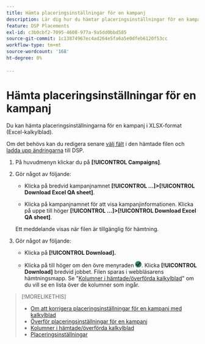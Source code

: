 ```yaml
---
title: Hämta placeringsinställningar för en kampanj
description: Lär dig hur du hämtar placeringsinställningar för en kampanj med Excel QA-kalkylblad.
feature: DSP Placements
exl-id: c3b0cbf2-7095-4608-977a-9a5dd0bbd585
source-git-commit: 1c13874967ec4ad264e5fa6a5e0dfeb6120f53cc
workflow-type: tm+mt
source-wordcount: '168'
ht-degree: 0%

---
```


# Hämta placeringsinställningar för en kampanj

Du kan hämta placeringsinställningarna för en kampanj i XLSX-format (Excel-kalkylblad).

Om det behövs kan du redigera senare [välj fält](qa-sheet-columns.md) i den hämtade filen och [ladda upp ändringarna](qa-sheet-upload.md) till DSP.

1. På huvudmenyn klickar du på **[!UICONTROL Campaigns]**.

1. Gör något av följande:

   * Klicka på bredvid kampanjnamnet **[!UICONTROL ...]>[!UICONTROL Download Excel QA sheet]**.

   * Klicka på kampanjnamnet för att visa kampanjinformationen. Klicka på uppe till höger **[!UICONTROL ...]>[!UICONTROL Download Excel QA sheet]**.

   Ett meddelande visas när filen är tillgänglig för hämtning.

1. Gör något av följande:

   * Klicka på **[!UICONTROL Download].**

   * Klicka på till höger om den övre menyraden ![Jobb](/help/dsp/assets/downloads.png). Klicka **[!UICONTROL Download]** bredvid jobbet.
   Filen sparas i webbläsarens hämtningsmapp. Se &quot;[Kolumner i hämtade/överförda kalkylblad](qa-sheet-columns.md)&quot; om du vill se en lista över de kolumner som ingår.

>[!MORELIKETHIS]
>
>* [Om att korrigera placeringsinställningar för en kampanj med kalkylblad](qa-about.md)
>* [Överför placeringsinställningar för en kampanj](qa-sheet-upload.md)
>* [Kolumner i hämtade/överförda kalkylblad](qa-sheet-columns.md)
>* [Placeringsinställningar](/help/dsp/campaign-management/placements/placement-settings.md)

